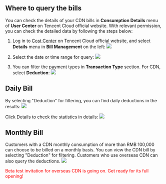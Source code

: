 
## Where to query the bills

You can check the details of your CDN bills in **Consumption Details** menu of **User Center** on Tencent Cloud official website. With relevant permission, you can check the detailed data by following the steps below:

1. Log in to [Cost Center](https://console.cloud.tencent.com/account) on Tencent Cloud official website, and select **Details** menu in **Bill Management** on the left: 
  ![](https://mc.qcloudimg.com/static/img/4fe364f1f2413cb570e95b0a5a664924/1.png)

2. Select the date or time range for query: 
  ![](https://mc.qcloudimg.com/static/img/f1622a6ae57877cf07a3f478e9b746df/2.png)

3. You can filter the payment types in **Transaction Type** section. For CDN, select **Deduction**: 
  ![](https://mc.qcloudimg.com/static/img/48f64f1dbb096e068f692c44da86692f/3.png) 

## Daily Bill

By selecting "Deduction" for filtering, you can find daily deductions in the results:
![](https://mc.qcloudimg.com/static/img/fca6812646e285ca524ad12b35345172/4.png)

Click Details to check the statistics in details:
![](https://mc.qcloudimg.com/static/img/3e84112921f1e3d2669343e1f2830174/image.png) 

## Monthly Bill

Customers with a CDN monthly consumption of more than RMB 100,000 can choose to be billed on a monthly basis. You can view the CDN bill by selecting "Deduction" for filtering. Customers who use overseas CDN can also query the deductions.
![](https://mc.qcloudimg.com/static/img/be2873088191dde51f79b93dc11632fb/6.png) 

<font color="red">Beta test invitation for overseas CDN is going on. Get ready for its full opening!</font>

